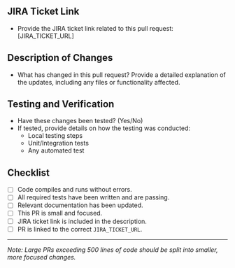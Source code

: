 ## JIRA Ticket Link
- Provide the JIRA ticket link related to this pull request: [JIRA_TICKET_URL]

## Description of Changes
- What has changed in this pull request? Provide a detailed explanation of the updates, including any files or functionality affected.

## Testing and Verification
- Have these changes been tested? (Yes/No)
- If tested, provide details on how the testing was conducted:
  - Local testing steps
  - Unit/Integration tests
  - Any automated test

## Checklist
- [ ] Code compiles and runs without errors.
- [ ] All required tests have been written and are passing.
- [ ] Relevant documentation has been updated.
- [ ] This PR is small and focused.
- [ ] JIRA ticket link is included in the description.
- [ ] PR is linked to the correct `JIRA_TICKET_URL`.

---

*Note: Large PRs exceeding 500 lines of code should be split into smaller, more focused changes.*